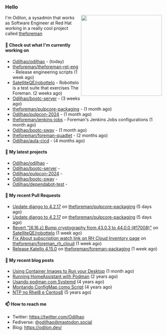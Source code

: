 ### Hello

<img align="right" src="https://avatars.githubusercontent.com/odilhao" width="260">

I'm Odilon, a sysadmin that works as Software Engineer at Red Hat working in a really cool project called [theforeman](https://theforeman.org/)

#### 👷 Check out what I'm currently working on

- [Odilhao/odilhao](https://github.com/Odilhao/odilhao) -  (today)
- [theforeman/theforeman-rel-eng](https://github.com/theforeman/theforeman-rel-eng) - Release engineering scripts (1 week ago)
- [SatelliteQE/robottelo](https://github.com/SatelliteQE/robottelo) - Robottelo is a test suite that exercises The Foreman. (2 weeks ago)
- [Odilhao/bootc-server](https://github.com/Odilhao/bootc-server) -  (3 weeks ago)
- [theforeman/pulpcore-packaging](https://github.com/theforeman/pulpcore-packaging) -  (1 month ago)
- [Odilhao/pulpcon-2024](https://github.com/Odilhao/pulpcon-2024) -  (1 month ago)
- [theforeman/jenkins-jobs](https://github.com/theforeman/jenkins-jobs) - Foreman&#39;s Jenkins Jobs configurations (1 month ago)
- [Odilhao/bootc-sway](https://github.com/Odilhao/bootc-sway) -  (1 month ago)
- [theforeman/foreman-quadlet](https://github.com/theforeman/foreman-quadlet) -  (2 months ago)
- [Odilhao/aula-cicd](https://github.com/Odilhao/aula-cicd) -  (4 months ago)

#### 🌱 My latest projects

- [Odilhao/odilhao](https://github.com/Odilhao/odilhao) - 
- [Odilhao/bootc-server](https://github.com/Odilhao/bootc-server) - 
- [Odilhao/pulpcon-2024](https://github.com/Odilhao/pulpcon-2024) - 
- [Odilhao/bootc-sway](https://github.com/Odilhao/bootc-sway) - 
- [Odilhao/dependabot-test](https://github.com/Odilhao/dependabot-test) - 

#### 🔨 My recent Pull Requests

- [Update django to 4.2.17](https://github.com/theforeman/pulpcore-packaging/pull/1476) on [theforeman/pulpcore-packaging](https://github.com/theforeman/pulpcore-packaging) (5 days ago)
- [Update django to 4.2.17](https://github.com/theforeman/pulpcore-packaging/pull/1475) on [theforeman/pulpcore-packaging](https://github.com/theforeman/pulpcore-packaging) (5 days ago)
- [Revert &#34;[6.16.z] Bump cryptography from 43.0.3 to 44.0.0 (#17008)&#34;](https://github.com/SatelliteQE/robottelo/pull/17064) on [SatelliteQE/robottelo](https://github.com/SatelliteQE/robottelo) (1 week ago)
- [Fix About subscription watch link on RH Cloud Inventory page](https://github.com/theforeman/foreman_rh_cloud/pull/927) on [theforeman/foreman_rh_cloud](https://github.com/theforeman/foreman_rh_cloud) (1 week ago)
- [Release Katello 4.15.0](https://github.com/theforeman/foreman-packaging/pull/11531) on [theforeman/foreman-packaging](https://github.com/theforeman/foreman-packaging) (1 week ago)

#### 📜 My recent blog posts

- [Using Container Images to Run your Desktop](https://odilon.dev/2024/10/29/building-a-desktop-with-bootc/) (1 month ago)
- [Running HomeAssistant with Podman](https://odilon.dev/2022/12/20/homeassistant-with-podman/) (2 years ago)
- [Usando podman com Systemd](https://odilon.dev/2020/06/30/usando-podman-com-systemd/) (4 years ago)
- [Montando ConfigMap como Script](https://odilon.dev/2020/03/08/montando-configmap-como-script/) (4 years ago)
- [NTP no Rhel8 e Centos8](https://odilon.dev/2019/09/17/2019-09-17-ntp-rhel8-centos8/) (5 years ago)


#### 📫 How to reach me

- Twitter: https://twitter.com/Odilhao
- Fediverse: @odilhao@mastodon.social
- Blog: https://odilon.dev/
